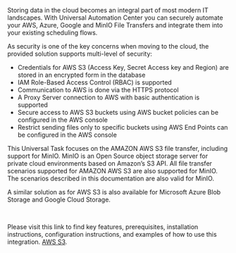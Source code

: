 <p>Storing data in the cloud becomes an integral part of most modern IT landscapes. With Universal Automation Center you can securely automate your AWS, Azure, Google and MinIO File Transfers and integrate them into your existing scheduling flows.</p>
<p>As security is one of the key concerns when moving to the cloud, the provided solution supports multi-level of security:</p>
<ul>
<li>Credentials for AWS S3 (Access Key, Secret Access key and Region) are stored in an encrypted form in the database</li>
<li>IAM Role-Based Access Control (RBAC) is supported</li>
<li>Communication to AWS is done via the HTTPS protocol</li>
<li>A Proxy Server connection to AWS with basic authentication is supported</li>
<li>Secure access to AWS S3 buckets using AWS bucket policies can be configured in the AWS console</li>
<li>Restrict sending files only to specific buckets using AWS End Points can be configured in the AWS console</li>
</ul>
<p>This Universal Task focuses on the AMAZON AWS S3 file transfer, including support for MinIO. MinIO is an Open Source object storage server for private cloud environments based on Amazon&rsquo;s S3 API. All file transfer scenarios supported for AMAZON AWS S3 are also supported for MinIO. The scenarios described in this documentation are also valid for MinIO.</p>
<p>A similar solution as for AWS S3 is also available for Microsoft Azure Blob Storage and Google Cloud Storage.</p>

<p>&nbsp;</p>
Please visit this link to find key features, prerequisites, installation instructions, configuration instructions, and examples of how to use this integration. 
<a href="https://docs.stonebranch.com/confluence/display/UC69/UAC+-+AWS+S3">AWS S3</a>.&nbsp;</li>
